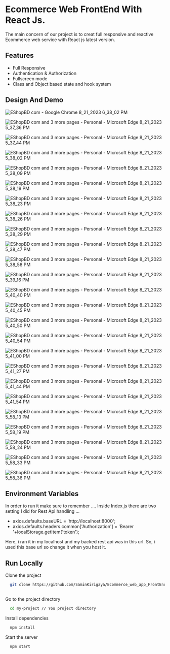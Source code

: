 
# Ecommerce Web FrontEnd With React Js.

The main concern of our project is to creat full responsive and reactive Ecommerce web service with React js latest version.


## Features

- Full Responsive
- Authentication & Authorization
- Fullscreen mode
- Class and Object based state and hook system
  

## Design And Demo 

![EShopBD com - Google Chrome 8_21_2023 6_38_02 PM](https://github.com/SaminKirigaya/Ecommerce_web_app_FrontEnd_with_REACT_JS/assets/104618775/31eebd57-4ad8-42f5-be10-8d922ec085a6)


![EShopBD com and 3 more pages - Personal - Microsoft​ Edge 8_21_2023 5_37_36 PM](https://github.com/SaminKirigaya/Ecommerce_web_app_FrontEnd_with_REACT_JS/assets/104618775/96589445-5ccf-4d4b-92fb-5448846a5132)

![EShopBD com and 3 more pages - Personal - Microsoft​ Edge 8_21_2023 5_37_44 PM](https://github.com/SaminKirigaya/Ecommerce_web_app_FrontEnd_with_REACT_JS/assets/104618775/2a03f378-27ff-41b8-bba9-f5e890d5007e)

![EShopBD com and 3 more pages - Personal - Microsoft​ Edge 8_21_2023 5_38_02 PM](https://github.com/SaminKirigaya/Ecommerce_web_app_FrontEnd_with_REACT_JS/assets/104618775/3b01c0ca-e555-4078-9067-51044a78cc5d)

![EShopBD com and 3 more pages - Personal - Microsoft​ Edge 8_21_2023 5_38_09 PM](https://github.com/SaminKirigaya/Ecommerce_web_app_FrontEnd_with_REACT_JS/assets/104618775/1f2e15dd-0e52-45e9-8fd5-1084c0e864cf)

![EShopBD com and 3 more pages - Personal - Microsoft​ Edge 8_21_2023 5_38_19 PM](https://github.com/SaminKirigaya/Ecommerce_web_app_FrontEnd_with_REACT_JS/assets/104618775/6e0ce08d-0e26-4643-a050-52a8ce3631a2)

![EShopBD com and 3 more pages - Personal - Microsoft​ Edge 8_21_2023 5_38_23 PM](https://github.com/SaminKirigaya/Ecommerce_web_app_FrontEnd_with_REACT_JS/assets/104618775/5240a2d0-3811-4ca5-894f-ae6669b93b7e)

![EShopBD com and 3 more pages - Personal - Microsoft​ Edge 8_21_2023 5_38_26 PM](https://github.com/SaminKirigaya/Ecommerce_web_app_FrontEnd_with_REACT_JS/assets/104618775/0b3c57b0-12a3-4440-ad8c-c83ef0e2dc21)

![EShopBD com and 3 more pages - Personal - Microsoft​ Edge 8_21_2023 5_38_29 PM](https://github.com/SaminKirigaya/Ecommerce_web_app_FrontEnd_with_REACT_JS/assets/104618775/1a0b3b14-0367-4232-b4d4-160b47b9bd61)

![EShopBD com and 3 more pages - Personal - Microsoft​ Edge 8_21_2023 5_38_47 PM](https://github.com/SaminKirigaya/Ecommerce_web_app_FrontEnd_with_REACT_JS/assets/104618775/1af4f8d6-ab67-45e7-9b2c-3da7623c809d)

![EShopBD com and 3 more pages - Personal - Microsoft​ Edge 8_21_2023 5_38_58 PM](https://github.com/SaminKirigaya/Ecommerce_web_app_FrontEnd_with_REACT_JS/assets/104618775/1f404db0-e642-4848-8b15-2e737d34bba0)

![EShopBD com and 3 more pages - Personal - Microsoft​ Edge 8_21_2023 5_39_16 PM](https://github.com/SaminKirigaya/Ecommerce_web_app_FrontEnd_with_REACT_JS/assets/104618775/c9784d28-1c68-43ef-9262-4f22cfd36598)

![EShopBD com and 3 more pages - Personal - Microsoft​ Edge 8_21_2023 5_40_40 PM](https://github.com/SaminKirigaya/Ecommerce_web_app_FrontEnd_with_REACT_JS/assets/104618775/4e41d079-30ba-470f-9349-ae6bebfc3c0f)

![EShopBD com and 3 more pages - Personal - Microsoft​ Edge 8_21_2023 5_40_45 PM](https://github.com/SaminKirigaya/Ecommerce_web_app_FrontEnd_with_REACT_JS/assets/104618775/c813bb3b-a1c4-40e1-b891-24094e6b1095)

![EShopBD com and 3 more pages - Personal - Microsoft​ Edge 8_21_2023 5_40_50 PM](https://github.com/SaminKirigaya/Ecommerce_web_app_FrontEnd_with_REACT_JS/assets/104618775/a45e06ec-eb85-45a7-ae2b-0a2e4197f1d2)

![EShopBD com and 3 more pages - Personal - Microsoft​ Edge 8_21_2023 5_40_54 PM](https://github.com/SaminKirigaya/Ecommerce_web_app_FrontEnd_with_REACT_JS/assets/104618775/a0af9c99-2ae0-4445-be8d-a375acda3ae6)

![EShopBD com and 3 more pages - Personal - Microsoft​ Edge 8_21_2023 5_41_00 PM](https://github.com/SaminKirigaya/Ecommerce_web_app_FrontEnd_with_REACT_JS/assets/104618775/05535b5f-300a-4f1a-8a78-54292a0883cb)

![EShopBD com and 3 more pages - Personal - Microsoft​ Edge 8_21_2023 5_41_27 PM](https://github.com/SaminKirigaya/Ecommerce_web_app_FrontEnd_with_REACT_JS/assets/104618775/4415bc01-2cb4-4118-8d5c-0445c84670a9)


![EShopBD com and 3 more pages - Personal - Microsoft​ Edge 8_21_2023 5_41_44 PM](https://github.com/SaminKirigaya/Ecommerce_web_app_FrontEnd_with_REACT_JS/assets/104618775/0987d050-872d-4afd-8a6d-35e6a4b1d5b1)

![EShopBD com and 3 more pages - Personal - Microsoft​ Edge 8_21_2023 5_41_54 PM](https://github.com/SaminKirigaya/Ecommerce_web_app_FrontEnd_with_REACT_JS/assets/104618775/8b8c22cb-56bd-4457-813d-d4678c4b922d)

![EShopBD com and 3 more pages - Personal - Microsoft​ Edge 8_21_2023 5_58_13 PM](https://github.com/SaminKirigaya/Ecommerce_web_app_FrontEnd_with_REACT_JS/assets/104618775/d3b5a8d0-70d7-4bae-86ec-a7fc3b89c137)

![EShopBD com and 3 more pages - Personal - Microsoft​ Edge 8_21_2023 5_58_19 PM](https://github.com/SaminKirigaya/Ecommerce_web_app_FrontEnd_with_REACT_JS/assets/104618775/169b569d-2e2f-48f6-8166-74fadda475ef)

![EShopBD com and 3 more pages - Personal - Microsoft​ Edge 8_21_2023 5_58_24 PM](https://github.com/SaminKirigaya/Ecommerce_web_app_FrontEnd_with_REACT_JS/assets/104618775/739d8b63-3038-4fcd-9dcc-2610e7e0a2e7)

![EShopBD com and 3 more pages - Personal - Microsoft​ Edge 8_21_2023 5_58_33 PM](https://github.com/SaminKirigaya/Ecommerce_web_app_FrontEnd_with_REACT_JS/assets/104618775/fac4e9fb-bd19-4e94-be7a-fc411e88bd2c)

![EShopBD com and 3 more pages - Personal - Microsoft​ Edge 8_21_2023 5_58_36 PM](https://github.com/SaminKirigaya/Ecommerce_web_app_FrontEnd_with_REACT_JS/assets/104618775/5e90c7bd-75b2-4349-8d84-cbb210294d12)




## Environment Variables

In order to run it make sure to remember ....
Inside Index.js there are two setting I did for Rest Api handling ...

- axios.defaults.baseURL = 'http://localhost:8000';
- axios.defaults.headers.common['Authorization'] = 'Bearer '+localStorage.getItem('token');

Here, i ran it in my localhost and my backed rest api was in this url. So, i used this base url so change it when you host it.
## Run Locally

Clone the project

```bash
  git clone https://github.com/SaminKirigaya/Ecommerce_web_app_FrontEnd_with_REACT_JS.git
  
```

Go to the project directory

```bash
  cd my-project // You project directory
```

Install dependencies

```bash
  npm install
```

Start the server

```bash
  npm start
```
